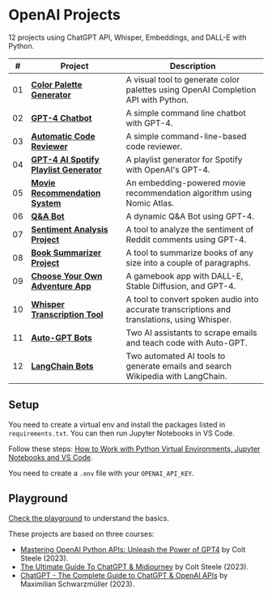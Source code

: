 # OpenAI Projects

12 projects using ChatGPT API, Whisper, Embeddings, and DALL-E with Python.

| #   | Project                                                                           | Description                                                                                  |
| --- | --------------------------------------------------------------------------------- | -------------------------------------------------------------------------------------------- |
| 01  | [**Color Palette Generator**](01-color-palette-generator)                         | A visual tool to generate color palettes using OpenAI Completion API with Python.            |
| 02  | [**GPT-4 Chatbot**](02-gpt-4-chatbot)                                             | A simple command line chatbot with GPT-4.                                                    |
| 03  | [**Automatic Code Reviewer**](03-automatic-code-reviewer)                         | A simple command-line-based code reviewer.                                                   |
| 04  | [**GPT-4 AI Spotify Playlist Generator**](04-gpt-4-ai-spotify-playlist-generator) | A playlist generator for Spotify with OpenAI's GPT-4.                                        |
| 05  | [**Movie Recommendation System**](05-movie-recommendation-system)                 | An embedding-powered movie recommendation algorithm using Nomic Atlas.                       |
| 06  | [**Q&A Bot**](06-qa-bot)                                                          | A dynamic Q&A Bot using GPT-4.                                                               |
| 07  | [**Sentiment Analysis Project**](07-sentiment-analysis-project)                   | A tool to analyze the sentiment of Reddit comments using GPT-4.                              |
| 08  | [**Book Summarizer Project**](08-book-summarizer-project)                         | A tool to summarize books of any size into a couple of paragraphs.                           |
| 09  | [**Choose Your Own Adventure App**](09-choose-your-own-adventure)                 | A gamebook app with DALL-E, Stable Diffusion, and GPT-4.                                     |
| 10  | [**Whisper Transcription Tool**](10-whisper-transcription-tool)                   | A tool to convert spoken audio into accurate transcriptions and translations, using Whisper. |
| 11  | [**Auto-GPT Bots**](11-auto-gpt-bots)                                             | Two AI assistants to scrape emails and teach code with Auto-GPT.                             |
| 12  | [**LangChain Bots**](12-langchain-bots)                                           | Two automated AI tools to generate emails and search Wikipedia with LangChain.               |

## Setup

You need to create a virtual env and install the packages listed in `requirements.txt`. You can then run Jupyter Notebooks in VS Code.

Follow these steps: [How to Work with Python Virtual Environments, Jupyter Notebooks and VS Code](https://python.plainenglish.io/how-to-work-with-python-virtual-environments-jupyter-notebooks-and-vs-code-536fac3d93a1).

You need to create a `.env` file with your `OPENAI_API_KEY`.

## Playground

[Check the playground](playground/) to understand the basics.

These projects are based on three courses:

- [Mastering OpenAI Python APIs: Unleash the Power of GPT4](https://www.udemy.com/course/mastering-openai/) by Colt Steele (2023).
- [The Ultimate Guide To ChatGPT & Midjourney](https://www.udemy.com/course/the-ultimate-guide-to-chatgpt-midjourney-prompt-engineering-openai-gpt/) by Colt Steele (2023).
- [ChatGPT - The Complete Guide to ChatGPT & OpenAI APIs](https://www.udemy.com/course/chatgpt-bard-bing-complete-guide-to-chatgpt-openai-apis/) by Maximilian Schwarzmüller (2023).
